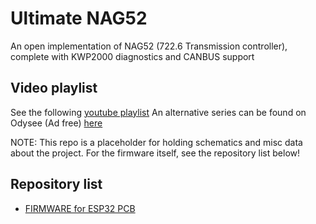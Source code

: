 # Ultimate NAG52
An open implementation of NAG52 (722.6 Transmission controller), complete with KWP2000 diagnostics and CANBUS support

## Video playlist

See the following [youtube playlist](https://youtube.com/playlist?list=PLxrw-4Vt7xtu9d8lCkMCG0_K7oHcsSMtF)
An alternative series can be found on Odysee (Ad free) [here](https://odysee.com/@rand_ash:58/ultimagenag52:f)

NOTE: This repo is a placeholder for holding schematics and misc data about the project. For the firmware itself,
see the repository list below!

## Repository list

* [FIRMWARE for ESP32 PCB](https://github.com/rnd-ash/ultimate-nag52-fw)

